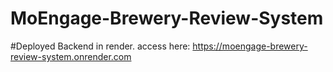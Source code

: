 # MoEngage-Brewery-Review-System


#Deployed Backend in render.
access here:  https://moengage-brewery-review-system.onrender.com
